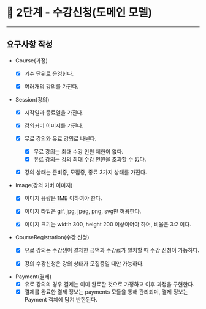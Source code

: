 🚀 2단계 - 수강신청(도메인 모델)
==========================
--------------------------

요구사항 작성
---------------------------------

- Course(과정)
  - [x] 기수 단위로 운영한다.
  - [x] 여러개의 강의를 가진다.


- Session(강의)
  - [x] 시작일과 종료일을 가진다.
  - [x] 강의커버 이미지를 가진다.
  - [x] 무료 강의와 유료 강의로 나뉜다.
    - [x] 무료 강의는 최대 수강 인원 제한이 없다.
    - [x] 유료 강의는 강의 최대 수강 인원을 초과할 수 없다.
  - [x] 강의 상태는 준비중, 모집중, 종료 3가지 상태를 가진다.


- Image(강의 커버 이미지)
  - [x] 이미지 용량은 1MB 이하여야 한다.
  - [x] 이미지 타입은 gif, jpg, jpeg, png, svg만 허용한다.
  - [x] 이미지 크기는 width 300, height 200 이상이어야 하며, 비율은 3:2 이다.


- CourseRegistration(수강 신청)
  - [x] 유료 강의는 수강생이 결제한 금액과 수강료가 일치할 때 수강 신청이 가능하다.
  - [x] 강의 수강신청은 강의 상태가 모집중일 때만 가능하다.


- Payment(결제)
  - [x] 유료 강의의 경우 결제는 이미 완료한 것으로 가정하고 이후 과정을 구현한다.
  - [x] 결제를 완료한 결제 정보는 payments 모듈을 통해 관리되며, 결제 정보는 Payment 객체에 담겨 반한된다.
